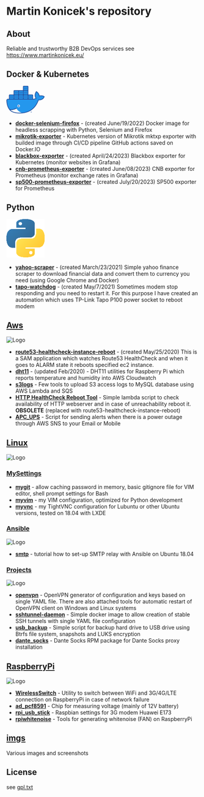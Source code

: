 # Martin Konicek's repository

## About
Reliable and trustworthy B2B DevOps services
see https://www.martinkonicek.eu/

## Docker & Kubernetes
![Logo](https://raw.githubusercontent.com/koss822/misc/master/imgs/frontlogos/moby-logo.png "Docker logo")
- [**docker-selenium-firefox**](https://github.com/koss822/misc/blob/master/Docker/selenium-firefox) - (created June/19/2022) Docker image for headless scrapping with Python, Selenium and Firefox
- [**mikrotik-exporter**](https://github.com/koss822/mktxp) - Kubernetes version of Mikrotik mktxp exporter with builded image through CI/CD pipeline GitHub actions saved on Docker.IO
- [**blackbox-exporter**](https://github.com/koss822/misc/blob/master/Kubernetes/website-monitoring/blackbox.yml) - (created April/24/2023) Blackbox exporter for Kubernetes (monitor websites in Grafana)
- [**cnb-prometheus-exporter**](https://github.com/koss822/misc/blob/master/Kubernetes/cnb-prometheus-exporter) - (created June/08/2023) CNB exporter for Prometheus (monitor exchange rates in Grafana)
- [**sp500-prometheus-exporter**](https://github.com/koss822/misc/blob/master/Kubernetes/sp500exporter) - (created July/20/2023) SP500 exporter for Prometheus

## Python
![Logo](https://raw.githubusercontent.com/koss822/misc/master/imgs/frontlogos/python.png "Python logo")
- [**yahoo-scraper**](https://github.com/koss822/misc/blob/master/Python/yahoo-scraper/) - (created March/23/2021) Simple yahoo finance scraper to download financial data and convert them to currency you need (using Google Chrome and Docker)
- [**tapo-watchdog**](https://github.com/koss822/misc/blob/master/Python/tapo-watchdog/) - (created May/7/2021) Sometimes modem stop responding and you need to restart it. For this purpose I have created an automation which uses TP-Link Tapo P100 power socket to reboot modem 

## [Aws](https://github.com/koss822/misc/tree/master/Aws)
![Logo](https://raw.githubusercontent.com/koss822/misc/master/imgs/frontlogos/aws.png "AWS logo")
- [**route53-healthcheck-instance-reboot**](https://github.com/koss822/misc/blob/master/Aws/route53-healthcheck-instance-reboot/) - (created May/25/2020) This is a SAM application which watches Route53 HealthCheck and when it goes to ALARM state it reboots specified ec2 instance.
- [**dht11**](https://github.com/koss822/misc/tree/master/Aws/dht11) - (updated Feb/2020) - DHT11 utilities for Raspberry Pi which reports temperature and humidity into AWS Cloudwatch
- [**s3logs**](https://github.com/koss822/misc/tree/master/Aws/s3logs) - Few tools to upload S3 access logs to MySQL database using AWS Lambda and SQS
- [**HTTP HealthCheck Reboot Tool**](https://github.com/koss822/misc/blob/master/Aws/website_check/) - Simple lambda script to check availability of HTTP webserver and in case of unreachability reboot it. **OBSOLETE** (replaced with route53-healthcheck-instance-reboot)
- [**APC_UPS**](https://github.com/koss822/misc/blob/master/Aws/apcupsarn/) - Script for sending alerts when there is a power outage through AWS SNS to your Email or Mobile

## [Linux](https://github.com/koss822/misc/tree/master/Linux)
![Logo](https://raw.githubusercontent.com/koss822/misc/master/imgs/frontlogos/tux.png "Linux logo")
### [MySettings](https://github.com/koss822/misc/tree/master/Linux/MySettings)
- [**mygit**](https://github.com/koss822/misc/tree/master/Linux/MySettings/mygit) - allow caching password in memory, basic gitignore file for VIM editor, shell prompt settings for Bash
- [**myvim**](https://github.com/koss822/misc/tree/master/Linux/MySettings/myvim) - my VIM configuration, optimized for Python development
- [**myvnc**](https://github.com/koss822/misc/tree/master/Linux/MySettings/myvnc) - my TightVNC configuration for Lubuntu or other Ubuntu versions, tested on 18.04 with LXDE
### [Ansible](https://github.com/koss822/misc/tree/master/Linux/Ansible)
![Logo](https://raw.githubusercontent.com/koss822/misc/master/imgs/frontlogos/ansible.png "Ansible logo")
- [**smtp**](https://github.com/koss822/misc/tree/master/Linux/Ansible/smtp) - tutorial how to set-up SMTP relay with Ansible on Ubuntu 18.04

### [Projects](https://github.com/koss822/misc/tree/master/Linux/Projects)
![Logo](https://raw.githubusercontent.com/koss822/misc/master/imgs/frontlogos/openvpn.png "OpenVPN logo")
- [**openvpn**](https://github.com/koss822/misc/tree/master/Linux/Projects/openvpn) - OpenVPN generator of configuration and keys based on single YAML file. There are also attached tools for automatic restart of OpenVPN client on Windows and Linux systems
- [**sshtunnel-daemon**](https://github.com/koss822/misc/tree/master/Linux/Projects/sshtunnel-daemon) - Simple docker image to allow creation of stable SSH tunnels with single YAML file configuration
- [**usb_backup**](https://github.com/koss822/misc/tree/master/Linux/Projects/usb_backup) - Simple script for backup hard drive to USB drive using Btrfs file system, snapshots and LUKS encryption
- [**dante_socks**](https://github.com/koss822/misc/tree/master/Linux/Projects/dante_socks) - Dante Socks RPM package for Dante Socks proxy installation

## [RaspberryPi](https://github.com/koss822/misc/tree/master/RaspberryPi)
![Logo](https://raw.githubusercontent.com/koss822/misc/master/imgs/frontlogos/raspberry.png "Rpi logo")
- [**WirelessSwitch**](https://github.com/koss822/misc/tree/master/RaspberryPi/WirelessSwitch) - Utility to switch between WiFi and 3G/4G/LTE connection on RaspberryPi in case of network failure
- [**ad_pcf8591**](https://github.com/koss822/misc/tree/master/RaspberryPi/ad_pcf8591) - Chip for measuring voltage (mainly of 12V battery)
- [**rpi_usb_stick**](https://github.com/koss822/misc/tree/master/RaspberryPi/rpi_usb_stick) - Raspbian settings for 3G modem Huawei E173
- [**rpiwhitenoise**](https://github.com/koss822/misc/tree/master/RaspberryPi/rpiwhitenoise) - Tools for generating whitenoise (FAN) on RaspberryPi

## [imgs](https://github.com/koss822/misc/tree/master/imgs)
Various images and screenshots

## License
see [gpl.txt](https://github.com/koss822/misc/blob/master/gpl.txt)


